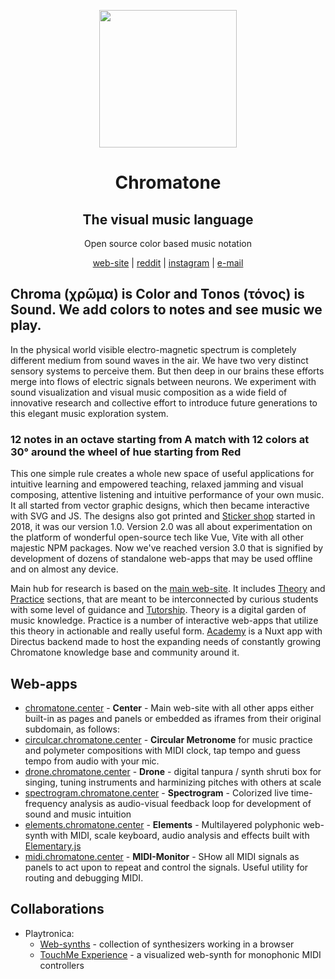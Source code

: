 <p align="center">
  <p align="center">
    <a href="https://chromatone.center" target="_blank">
      <img width="220px" src="https://chromatone.center/media/logo/holologo.svg" />
    </a>
  </p>
  <h1 align="center">Chromatone</h1>

  <h2 align="center">The visual music language</h2>

  <p align="center">
    Open source color based music notation
  </p>

<p align="center" >
  <a  href="https://chromatone.center" target="_blank"> web-site</a> |
  <a  href="https://www.reddit.com/r/chromatone" target="_blank"> reddit</a> |
  <a  href="https://instagram.com/chromatone.center" target="_blank" data-v-34396f4b="">instagram</a> |
  <a  href="mailto:support@chromatone.center">e-mail</a> 

</p>

## Chroma (χρῶμα) is Color and Tonos (τόνος) is Sound. We add colors to notes and see music we play.

In the physical world visible electro-magnetic spectrum is completely different medium from sound waves in the air. We have two very distinct sensory systems to perceive them. But then deep in our brains these efforts merge into flows of electric signals between neurons. We experiment with sound visualization and visual music composition as a wide field of innovative research and collective effort to introduce future generations to this elegant music exploration system.

### 12 notes in an octave starting from A match with 12 colors at 30° around the wheel of hue starting from Red

This one simple rule creates a whole new space of useful applications for intuitive learning and empowered teaching, relaxed jamming and visual composing, attentive listening and intuitive performance of your own music. It all started from vector graphic designs, which then became interactive with SVG and JS. The designs also got printed and [Sticker shop](https://shop.chromatone.center) started in 2018, it was our version 1.0. Version 2.0 was all about experimentation on the platform of wonderful open-source tech like Vue, Vite with all other majestic NPM packages. Now we've reached version 3.0 that is signified by development of dozens of standalone web-apps that may be used offline and on almost any device.

Main hub for research is based on the [main web-site](https://chromatone.center). It includes [Theory](https://chromatone.center/theory/) and [Practice](https://chromatone.center/practice/) sections, that are meant to be interconnected by curious students with some level of guidance and [Tutorship](https://tutor.chromatone.center). Theory is a digital garden of music knowledge. Practice is a number of interactive web-apps that utilize this theory in actionable and really useful form. [Academy](https://academy.chromatone.center) is a Nuxt app with Directus backend made to host the expanding needs of constantly growing Chromatone knowledge base and community around it.

## Web-apps

 - [chromatone.center](https://chromatone.center) - **Center** - Main web-site with all other apps either built-in as pages and panels or embedded as iframes from their original subdomain, as follows:
 - [circulcar.chromatone.center](https://circular.chromatone.center) - **Circular Metronome** for music practice and polymeter compositions with MIDI clock, tap tempo and guess tempo from audio with your mic.
 - [drone.chromatone.center](https://drone.chromatone.center) - **Drone** - digital tanpura / synth shruti box for singing, tuning instruments and harminizing pitches with others at scale
- [spectrogram.chromatone.center](https://spectrogram.chromatone.center) - **Spectrogram** - Colorized live time-frequency analysis as audio-visual feedback loop for development of sound and music intuition
- [elements.chromatone.center](https://elements.chromatone.center) - **Elements** - Multilayered polyphonic web-synth with MIDI, scale keyboard, audio analysis and effects built with [Elementary.js](https://elementary.audio/)
- [midi.chromatone.center](https://midi.chromatone.center) - **MIDI-Monitor** - SHow all MIDI signals as panels to act upon to repeat and control the signals. Useful utility for routing and debugging MIDI.


## Collaborations

- Playtronica:
  - [Web-synths](https://synth.playtronica.com) - collection of synthesizers working in a browser
  - [TouchMe Experience](https://touchme.chromatone.center) - a visualized web-synth for monophonic MIDI controllers
